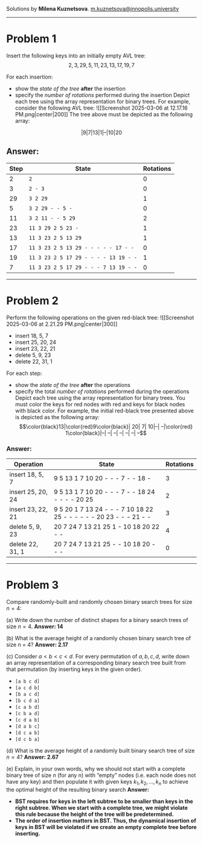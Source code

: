 Solutions by **Milena Kuznetsova**. [m.kuznetsova@innopolis.university](mailto:m.kuznetsova@innopolis.university)

---

# Problem 1
Insert the following keys into an initially empty AVL tree: $$2, 3, 29, 5, 11, 23, 13, 17, 19, 7$$

For each insertion:
- show the *state of the tree* **after** the insertion
- specify the *number of rotations* performed during the insertion
Depict each tree using the array representation for binary trees. For example, consider the following AVL tree:
![[Screenshot 2025-03-06 at 12.17.16 PM.png|center|200]]
The tree above must be depicted as the following array:

$$|9 |7| 13 |1 |– |10 |20$$
## **Answer:**

| Step | State                                 | Rotations |
| ---- | ------------------------------------- | --------- |
| 2    | `2`                                   | 0         |
| 3    | `2 - 3`                               | 0         |
| 29   | `3 2 29`                              | 1         |
| 5    | `3 2 29 - - 5 -`                      | 0         |
| 11   | `3 2 11 - - 5 29`                     | 2         |
| 23   | `11 3 29 2 5 23 -`                    | 1         |
| 13   | `11 3 23 2 5 13 29`                   | 1         |
| 17   | `11 3 23 2 5 13 29 - - - - - 17 - -`  | 0         |
| 19   | `11 3 23 2 5 17 29 - - - - 13 19 - -` | 1         |
| 7    | `11 3 23 2 5 17 29 - - - 7 13 19 - -` | 0         |

---

# Problem 2

Perform the following operations on the given red-black tree:
![[Screenshot 2025-03-06 at 2.21.29 PM.png|center|300]]
- insert 18, 5, 7
- insert 25, 20, 24
- insert 23, 22, 21
- delete 5, 9, 23
- delete 22, 31, 1

For each step:

- show the *state of the tree* **after** the operations
- specify the total *number of rotations* performed during the operations
Depict each tree using the array representation for binary trees. You must color the keys for <span class=red>red</span> nodes with red and keys for <span class=black>black</span> nodes with black color. For example, the initial red-black tree presented above is depicted as the following array:
$$\color{black}13|\color{red}9\color{black}| 20| 7| 10|–| –|\color{red} 1\color{black}|–| –| –| –| –| –| –$$
### **Answer:**

| Operation         | State                                                                                                                                                                                                                                                                                                  | Rotations |
| ----------------- | ------------------------------------------------------------------------------------------------------------------------------------------------------------------------------------------------------------------------------------------------------------------------------------------------------ | --------- |
| insert 18, 5, 7   | <span class=black>9</span> <span class=red>5 13</span> <span class=black>1 7 10 20 </span> - - - <span class=red>7 </span>- - <span class=red>18</span> -                                                                                                                                              | 3         |
| insert 25, 20, 24 | <span class=black>9 5 13 1 7 10</span><span class=red> 20 </span> - - - <span class=red>7 </span>- - <span class=black>18 24</span> - - - - <span class=red>20 25</span>                                                                               | 2         |
| insert 23, 22, 21 | <span class=black>9 5</span><span class=red> 20</span> <span class=black>1 7 13 24</span> - - - <span class=red>7</span><span class=black> 10 18</span><span class=red> 22</span><span class=black> 25</span> - - - - - - <span class=black> 20 23 </span>- - - <span class=red>21 </span>- - | 3         |
| delete 5, 9, 23   | <span class=black>20 7 24 7</span> <span class=red>13 21</span> <span class=black>25</span> <span class=red>1</span> - <span class=black>10 18 20 22</span> - -| 4         |
| delete 22, 31, 1  | <span class=black>20 7 24 7</span> <span class=red>13</span> <span class=black>21 25</span> - - <span class=black>10 18</span> <span class=red>20</span> - - -|  0        |

---

# Problem 3

Compare randomly-built and randomly chosen binary search trees for size $n = 4$:

(a) Write down the number of distinct shapes for a binary search trees of size $n = 4$.
**Answer: 14**

(b) What is the average height of a randomly chosen binary search tree of size n = 4?
**Answer: 2.17**

(c) Consider $a < b < c < d$. For every permutation of $a, b, c, d$, write down an array representation of a corresponding binary search tree built from that permutation (by inserting keys in the given order).
- `[a b c d]` 
- `[a c d b]` 
- `[b a c d]` 
- `[b c d a]` 
- `[c a b d]` 
- `[c b a d]` 
- `[c d a b]` 
- `[d a b c]` 
- `[d c a b]` 
- `[d c b a]`

(d) What is the average height of a randomly built binary search tree of size $n = 4$?
**Answer: 2.67**

(e) Explain, in your own words, why we should not start with a complete binary tree of size $n$ (for any n) with “empty” nodes (i.e. each node does not have any key) and then populate it with given keys $k_1, k_2, . . . , k_n$ to achieve the optimal height of the resulting binary search
**Answer:**
- **BST requires for keys in the left subtree to be smaller than keys in the right subtree. When we start with a complete tree, we might violate this rule because the height of the tree will be predetermined.**
- **The order of insertion matters in BST. Thus, the dynamical insertion of keys in BST will be violated if we create an empty complete tree before inserting.**